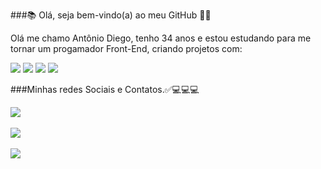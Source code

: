 ###📚 Olá, seja bem-vindo(a) ao meu GitHub 🧑‍🚀

Olá me chamo Antônio Diego, tenho 34 anos e estou estudando para me tornar um progamador Front-End, criando projetos com:<br>


<img src="https://img.shields.io/badge/HTML5-E34F26?style=for-the-badge&logo=html5&logoColor=white">

<img src="https://img.shields.io/badge/CSS3-1572B6?style=for-the-badge&logo=css3&logoColor=white">

<img src="https://img.shields.io/badge/JavaScript-323330?style=for-the-badge&logo=javascript&logoColor=F7DF1E">

<img src="https://img.shields.io/badge/React-20232A?style=for-the-badge&logo=react&logoColor=61DAFB">

###Minhas redes Sociais e Contatos.✅💻💻💻


 <a href="https://www.linkedin.com/in/diegodev37/" target="_blanck" ><img src="https://img.shields.io/badge/LinkedIn-0077B5?style=for-the-badge&logo=linkedin&logoColor=whte"></a><br><br>
<a href="diego.dev.37@gmail.com"><img src="https://img.shields.io/badge/Gmail-D14836?style=for-the-badge&logo=gmail&logoColor=white"></a><br><br>
<a href="https://wa.me/5521981339325"><img src="https://img.shields.io/badge/WhatsApp-25D366?style=for-the-badge&logo=whatsapp&logoColor=white"></a><br><br>


